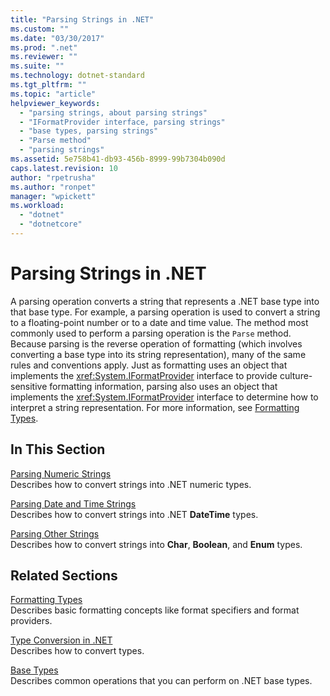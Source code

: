```yaml
---
title: "Parsing Strings in .NET"
ms.custom: ""
ms.date: "03/30/2017"
ms.prod: ".net"
ms.reviewer: ""
ms.suite: ""
ms.technology: dotnet-standard
ms.tgt_pltfrm: ""
ms.topic: "article"
helpviewer_keywords: 
  - "parsing strings, about parsing strings"
  - "IFormatProvider interface, parsing strings"
  - "base types, parsing strings"
  - "Parse method"
  - "parsing strings"
ms.assetid: 5e758b41-db93-456b-8999-99b7304b090d
caps.latest.revision: 10
author: "rpetrusha"
ms.author: "ronpet"
manager: "wpickett"
ms.workload: 
  - "dotnet"
  - "dotnetcore"
---
```

# Parsing Strings in .NET
A parsing operation converts a string that represents a .NET base type into that base type. For example, a parsing operation is used to convert a string to a floating-point number or to a date and time value. The method most commonly used to perform a parsing operation is the `Parse` method. Because parsing is the reverse operation of formatting (which involves converting a base type into its string representation), many of the same rules and conventions apply. Just as formatting uses an object that implements the <xref:System.IFormatProvider> interface to provide culture-sensitive formatting information, parsing also uses an object that implements the <xref:System.IFormatProvider> interface to determine how to interpret a string representation. For more information, see [Formatting Types](../../../docs/standard/base-types/formatting-types.md).  
  
## In This Section  
 [Parsing Numeric Strings](../../../docs/standard/base-types/parsing-numeric.md)  
 Describes how to convert strings into .NET numeric types.  
  
 [Parsing Date and Time Strings](../../../docs/standard/base-types/parsing-datetime.md)  
 Describes how to convert strings into .NET **DateTime** types.  
  
 [Parsing Other Strings](../../../docs/standard/base-types/parsing-other.md)  
 Describes how to convert strings into **Char**, **Boolean**, and **Enum** types.  
  
## Related Sections  
 [Formatting Types](../../../docs/standard/base-types/formatting-types.md)  
 Describes basic formatting concepts like format specifiers and format providers.  
  
 [Type Conversion in .NET](../../../docs/standard/base-types/type-conversion.md)  
 Describes how to convert types.  
  
 [Base Types](../../../docs/standard/base-types/index.md)  
 Describes common operations that you can perform on .NET base types.
